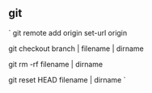 git
---
`
git remote
  add origin <originName>
  set-url origin <originName>

git checkout
  branch | filename | dirname

git rm -rf
  filename | dirname

git reset HEAD
  filename | dirname
`